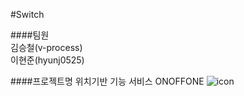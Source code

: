 #Switch




####팀원  
    김승철(v-process)   
    이현준(hyunj0525)
    
    
####프로젝트명 
    위치기반 기능 서비스 ONOFFONE
![icon](https://cloud.githubusercontent.com/assets/11540472/7477708/8a618f10-f390-11e4-99bf-056ec7518063.png)

